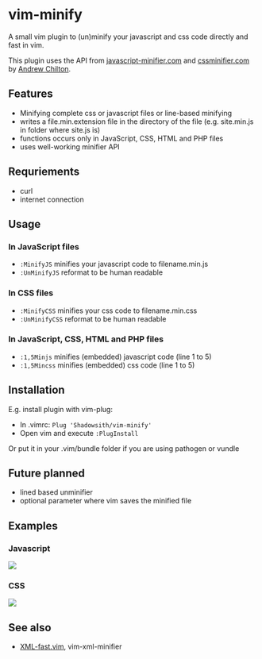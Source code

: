# vim-minify

A small vim plugin to (un)minify your javascript and css code directly and fast in vim.

This plugin uses the API from [javascript-minifier.com](https://javascript-minifier.com)
and [cssminifier.com](https://cssminifier.com/) by [Andrew Chilton](https://chilts.org/).

## Features
* Minifying complete css or javascript files or line-based minifying
* writes a file.min.extension file in the directory of the file (e.g. site.min.js in
  folder where site.js is)
* functions occurs only in JavaScript, CSS, HTML and PHP files
* uses well-working minifier API

## Requriements
* curl
* internet connection

## Usage
### In JavaScript files
* <code>:MinifyJS</code> minifies your javascript code to filename.min.js
* <code>:UnMinifyJS</code> reformat to be human readable 

### In CSS files
* <code>:MinifyCSS</code> minifies your css code to filename.min.css
* <code>:UnMinifyCSS</code> reformat to be human readable

### In JavaScript, CSS, HTML and PHP files
* <code>:1,5Minjs</code> minifies (embedded) javascript code (line 1 to 5)
* <code>:1,5Mincss</code> minifies (embedded) css code (line 1 to 5)

## Installation
E.g. install plugin with vim-plug:
* In .vimrc: <code>Plug 'Shadowsith/vim-minify'</code>
* Open vim and execute <code>:PlugInstall</code>

Or put it in your .vim/bundle folder if you are using pathogen or vundle

## Future planned
* lined based unminifier
* optional parameter where vim saves the minified file

## Examples

### Javascript
<img src="https://shadowsith.de/github/vim-minify/vim_js_minify.gif">

### CSS
<img src="https://shadowsith.de/github/vim-minify/vim_css_minify.gif">


## See also
* [XML-fast.vim](https://github.com/joeky888/XML-fast.vim), vim-xml-minifier
